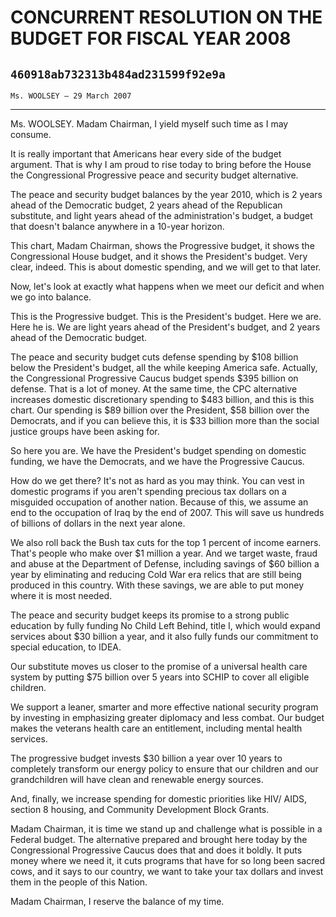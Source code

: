 # CONCURRENT RESOLUTION ON THE BUDGET FOR FISCAL YEAR 2008
## `460918ab732313b484ad231599f92e9a`
`Ms. WOOLSEY — 29 March 2007`

---


Ms. WOOLSEY. Madam Chairman, I yield myself such time as I may 
consume.

It is really important that Americans hear every side of the budget 
argument. That is why I am proud to rise today to bring before the 
House the Congressional Progressive peace and security budget 
alternative.

The peace and security budget balances by the year 2010, which is 2 
years ahead of the Democratic budget, 2 years ahead of the Republican 
substitute, and light years ahead of the administration's budget, a 
budget that doesn't balance anywhere in a 10-year horizon.

This chart, Madam Chairman, shows the Progressive budget, it shows 
the Congressional House budget, and it shows the President's budget. 
Very clear, indeed. This is about domestic spending, and we will get to 
that later.

Now, let's look at exactly what happens when we meet our deficit and 
when we go into balance.

This is the Progressive budget. This is the President's budget. Here 
we are. Here he is. We are light years ahead of the President's budget, 
and 2 years ahead of the Democratic budget.

The peace and security budget cuts defense spending by $108 billion 
below the President's budget, all the while keeping America safe. 
Actually, the Congressional Progressive Caucus budget spends $395 
billion on defense. That is a lot of money. At the same time, the CPC 
alternative increases domestic discretionary spending to $483 billion, 
and this is this chart. Our spending is $89 billion over the President, 
$58 billion over the Democrats, and if you can believe this, it is $33 
billion more than the social justice groups have been asking for.

So here you are. We have the President's budget spending on domestic 
funding, we have the Democrats, and we have the Progressive Caucus.

How do we get there? It's not as hard as you may think. You can vest 
in domestic programs if you aren't spending precious tax dollars on a 
misguided occupation of another nation. Because of this, we assume an 
end to the occupation of Iraq by the end of 2007. This will save us 
hundreds of billions of dollars in the next year alone.

We also roll back the Bush tax cuts for the top 1 percent of income 
earners. That's people who make over $1 million a year. And we target 
waste, fraud and abuse at the Department of Defense, including savings 
of $60 billion a year by eliminating and reducing Cold War era relics 
that are still being produced in this country. With these savings, we 
are able to put money where it is most needed.

The peace and security budget keeps its promise to a strong public 
education by fully funding No Child Left Behind, title I, which would 
expand services about $30 billion a year, and it also fully funds our 
commitment to special education, to IDEA.

Our substitute moves us closer to the promise of a universal health 
care system by putting $75 billion over 5 years into SCHIP to cover all 
eligible children.

We support a leaner, smarter and more effective national security 
program by investing in emphasizing greater diplomacy and less combat. 
Our budget makes the veterans health care an entitlement, including 
mental health services.

The progressive budget invests $30 billion a year over 10 years to 
completely transform our energy policy to ensure that our children and 
our grandchildren will have clean and renewable energy sources.

And, finally, we increase spending for domestic priorities like HIV/
AIDS, section 8 housing, and Community Development Block Grants.

Madam Chairman, it is time we stand up and challenge what is possible 
in a Federal budget. The alternative prepared and brought here today by 
the Congressional Progressive Caucus does that and does it boldly. It 
puts money where we need it, it cuts programs that have for so long 
been sacred cows, and it says to our country, we want to take your tax 
dollars and invest them in the people of this Nation.

Madam Chairman, I reserve the balance of my time.